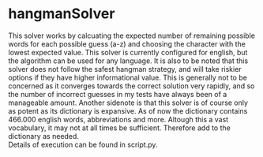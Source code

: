# hangmanSolver
This solver works by calcuating the expected number of remaining possible words for each possible guess (a-z) and choosing the character with the lowest expected value. This solver is currently configured for english, but the algorithm can be used for any language. It is also to be noted that this solver does not follow the safest hangman strategy, and will take riskier options if they have higher informational value. This is generally not to be concerned as it converges towards the correct solution very rapidly, and so the number of incorrect guesses in my tests have always been of a manageable amount. Another sidenote is that this solver is of course only as potent as its dictionary is expansive. As of now the dictionary contains 466.000 english words, abbreviations and more. Altough this a vast vocabulary, it may not at all times be sufficient. Therefore add to the dictionary as needed.<br>Details of execution can be found in script.py.
